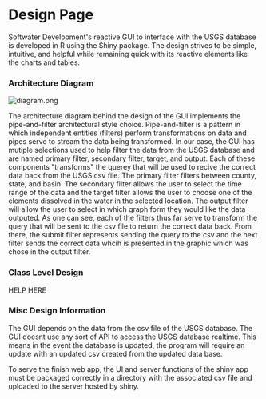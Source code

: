 # Design Page
Softwater Development's reactive GUI to interface with the USGS database is developed in R using the Shiny package. The design strives to be simple, intuitive, and helpful while remaining quick with its reactive elements like the charts and tables.

### Architecture Diagram
![diagram.png](https://cdn.discordapp.com/attachments/750087437182828619/772670263157325824/Diagram.PNG)

The architecture diagram behind the design of the GUI implements the pipe-and-filter architectural style choice. Pipe-and-filter is a pattern in which independent entities (filters) perform transformations on data and pipes serve to stream the data being transformed. In our case, the GUI has mutiple selections used to help filter the data from the USGS database and are named primary filter, secondary filter, target, and output. Each of these components "transforms" the querey that will be used to recive the correct data back from the USGS csv file. The primary filter filters between county, state, and basin. The secondary filter allows the user to select the time range of the data and the target filter allows the user to choose one of the elements dissolved in the water in the selected location. The output filter will allow the user to select in which graph form they would like the data outputed. As one can see, each of the filters thus far serve to transform the query that will be sent to the csv file to return the correct data back. From there, the submit filter represents sending the query to the csv and the next filter sends the correct data whcih is presented in the graphic which was chose in the output filter.

### Class Level Design
HELP HERE

### Misc Design Information
The GUI depends on the data from the csv file of the USGS database. The GUI doesnt use any sort of API to access the USGS database realtime. This means in the event the database is updated, the program will require an update with an updated csv created from the updated data base.

To serve the finish web app, the UI and server functions of the shiny app must be packaged correctly in a directory with the associated csv file and uploaded to the server hosted by shiny.
